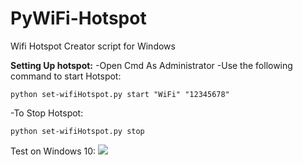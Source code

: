 # PyWiFi-Hotspot
Wifi Hotspot Creator script for Windows

**Setting Up hotspot:**
-Open Cmd As Administrator
-Use the following command to start Hotspot: 
	

    python set-wifiHotspot.py start "WiFi" "12345678"
-To Stop Hotspot:

    python set-wifiHotspot.py stop


Test on Windows 10:
![](https://i.imgur.com/8xRhOfU.png)
